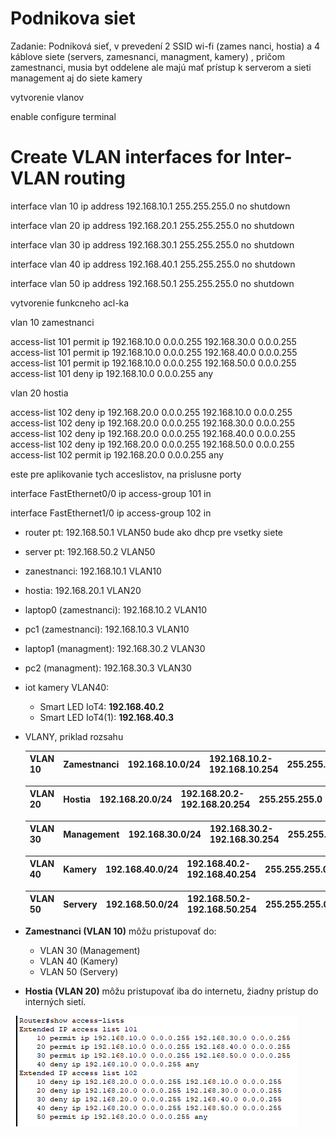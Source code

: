 # Podnikova siet

Zadanie:
Podniková sieť, v prevedení 2 SSID wi-fi (zames nanci, hostia) a 4 káblove siete (servers,
zamesnanci, managment, kamery) , pričom zamestnanci, musia byt oddelene ale majú
mať prístup k serverom a sieti management aj do siete kamery

vytvorenie vlanov

enable
configure terminal

# Create VLAN interfaces for Inter-VLAN routing
interface vlan 10
ip address 192.168.10.1 255.255.255.0
no shutdown

interface vlan 20
ip address 192.168.20.1 255.255.255.0
no shutdown

interface vlan 30
ip address 192.168.30.1 255.255.255.0
no shutdown

interface vlan 40
ip address 192.168.40.1 255.255.255.0
no shutdown

interface vlan 50
ip address 192.168.50.1 255.255.255.0
no shutdown



vytvorenie funkcneho acl-ka

vlan 10 zamestnanci

access-list 101 permit ip 192.168.10.0 0.0.0.255 192.168.30.0 0.0.0.255
access-list 101 permit ip 192.168.10.0 0.0.0.255 192.168.40.0 0.0.0.255
access-list 101 permit ip 192.168.10.0 0.0.0.255 192.168.50.0 0.0.0.255
access-list 101 deny ip 192.168.10.0 0.0.0.255 any

vlan 20 hostia

access-list 102 deny ip 192.168.20.0 0.0.0.255 192.168.10.0 0.0.0.255
access-list 102 deny ip 192.168.20.0 0.0.0.255 192.168.30.0 0.0.0.255
access-list 102 deny ip 192.168.20.0 0.0.0.255 192.168.40.0 0.0.0.255
access-list 102 deny ip 192.168.20.0 0.0.0.255 192.168.50.0 0.0.0.255
access-list 102 permit ip 192.168.20.0 0.0.0.255 any

este pre aplikovanie tych acceslistov, na prislusne porty

interface FastEthernet0/0
ip access-group 101 in

interface FastEthernet1/0
ip access-group 102 in





- router pt: 192.168.50.1 VLAN50 bude ako dhcp pre vsetky siete
- server pt: 192.168.50.2 VLAN50
- zanestnanci: 192.168.10.1 VLAN10
- hostia: 192.168.20.1 VLAN20
- laptop0 (zamestnanci): 192.168.10.2 VLAN10
- pc1 (zamestnanci): 192.168.10.3 VLAN10
- laptop1 (managment): 192.168.30.2 VLAN30
- pc2 (managment): 192.168.30.3 VLAN30
- iot kamery VLAN40:
    - Smart LED IoT4: **192.168.40.2**
    - Smart LED IoT4(1): **192.168.40.3**
- VLANY, priklad rozsahu
    
    
    | VLAN 10 | Zamestnanci | 192.168.10.0/24 | 192.168.10.2-192.168.10.254 | 255.255.255.0 |
    | --- | --- | --- | --- | --- |
    
    | VLAN 20 | Hostia | 192.168.20.0/24 | 192.168.20.2-192.168.20.254 | 255.255.255.0 |
    | --- | --- | --- | --- | --- |
    
    | VLAN 30 | Management | 192.168.30.0/24 | 192.168.30.2-192.168.30.254 | 255.255.255.0 |
    | --- | --- | --- | --- | --- |
    
    | VLAN 40 | Kamery | 192.168.40.0/24 | 192.168.40.2-192.168.40.254 | 255.255.255.0 |
    | --- | --- | --- | --- | --- |
    
    | VLAN 50 | Servery | 192.168.50.0/24 | 192.168.50.2-192.168.50.254 | 255.255.255.0 |
    | --- | --- | --- | --- | --- |
- **Zamestnanci (VLAN 10)** môžu pristupovať do:
    - VLAN 30 (Management)
    - VLAN 40 (Kamery)
    - VLAN 50 (Servery)
- **Hostia (VLAN 20)** môžu pristupovať iba do internetu, žiadny prístup do interných sietí.

![image](https://raw.githubusercontent.com/spekhy/hal_pcv_podnikova_siet_3/refs/heads/main/access-lists.png)
